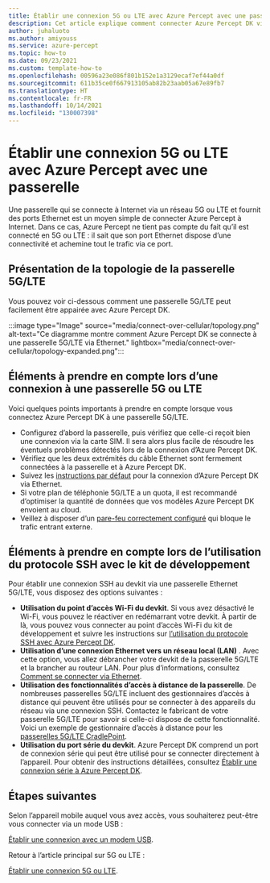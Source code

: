 ```yaml
---
title: Établir une connexion 5G ou LTE avec Azure Percept avec une passerelle
description: Cet article explique comment connecter Azure Percept DK via des réseaux 5G ou LTE avec une passerelle mobile.
author: juhaluoto
ms.author: amiyouss
ms.service: azure-percept
ms.topic: how-to
ms.date: 09/23/2021
ms.custom: template-how-to
ms.openlocfilehash: 00596a23e086f801b152e1a3129ecaf7ef44a0df
ms.sourcegitcommit: 611b35ce0f667913105ab82b23aab05a67e89fb7
ms.translationtype: HT
ms.contentlocale: fr-FR
ms.lasthandoff: 10/14/2021
ms.locfileid: "130007398"
---
```

# <a name="connect-azure-percept-over-5g-or-lte-networks-using-a-gateway"></a>Établir une connexion 5G ou LTE avec Azure Percept avec une passerelle
Une passerelle qui se connecte à Internet via un réseau 5G ou LTE et fournit des ports Ethernet est un moyen simple de connecter Azure Percept à Internet. Dans ce cas, Azure Percept ne tient pas compte du fait qu’il est connecté en 5G ou LTE : il sait que son port Ethernet dispose d’une connectivité et achemine tout le trafic via ce port.  


## <a name="5glte-gateway-topology-overview"></a>Présentation de la topologie de la passerelle 5G/LTE
Vous pouvez voir ci-dessous comment une passerelle 5G/LTE peut facilement être appairée avec Azure Percept DK.

:::image type="Image" source="media/connect-over-cellular/topology.png" alt-text="Ce diagramme montre comment Azure Percept DK se connecte à une passerelle 5G/LTE via Ethernet." lightbox="media/connect-over-cellular/topology-expanded.png":::

## <a name="considerations-when-connecting-to-a-5g-or-lte-gateway"></a>Éléments à prendre en compte lors d’une connexion à une passerelle 5G ou LTE
Voici quelques points importants à prendre en compte lorsque vous connectez Azure Percept DK à une passerelle 5G/LTE.
- Configurez d’abord la passerelle, puis vérifiez que celle-ci reçoit bien une connexion via la carte SIM. Il sera alors plus facile de résoudre les éventuels problèmes détectés lors de la connexion d’Azure Percept DK.
- Vérifiez que les deux extrémités du câble Ethernet sont fermement connectées à la passerelle et à Azure Percept DK.
- Suivez les [instructions par défaut](./how-to-connect-over-ethernet.md) pour la connexion d’Azure Percept DK via Ethernet.
- Si votre plan de téléphonie 5G/LTE a un quota, il est recommandé d’optimiser la quantité de données que vos modèles Azure Percept DK envoient au cloud.
- Veillez à disposer d’un [pare-feu correctement configuré](./concept-security-configuration.md) qui bloque le trafic entrant externe.

## <a name="considerations-when-doing-ssh-to-the-devkit"></a>Éléments à prendre en compte lors de l’utilisation du protocole SSH avec le kit de développement
Pour établir une connexion SSH au devkit via une passerelle Ethernet 5G/LTE, vous disposez des options suivantes :
- **Utilisation du point d’accès Wi-Fi du devkit**. Si vous avez désactivé le Wi-Fi, vous pouvez le réactiver en redémarrant votre devkit. À partir de là, vous pouvez vous connecter au point d’accès Wi-Fi du kit de développement et suivre les instructions sur [l’utilisation du protocole SSH avec Azure Percept DK](./how-to-ssh-into-percept-dk.md).
- **Utilisation d’une connexion Ethernet vers un réseau local (LAN)** . Avec cette option, vous allez débrancher votre devkit de la passerelle 5G/LTE et la brancher au routeur LAN. Pour plus d’informations, consultez [Comment se connecter via Ethernet](./how-to-connect-over-ethernet.md). 
- **Utilisation des fonctionnalités d’accès à distance de la passerelle**. De nombreuses passerelles 5G/LTE incluent des gestionnaires d’accès à distance qui peuvent être utilisés pour se connecter à des appareils du réseau via une connexion SSH. Contactez le fabricant de votre passerelle 5G/LTE pour savoir si celle-ci dispose de cette fonctionnalité. Voici un exemple de gestionnaire d’accès à distance pour les [passerelles 5G/LTE CradlePoint](https://customer.cradlepoint.com/s/article/NCM-Remote-Connect-LAN-Manager).
- **Utilisation du port série du devkit**. Azure Percept DK comprend un port de connexion série qui peut être utilisé pour se connecter directement à l’appareil. Pour obtenir des instructions détaillées, consultez [Établir une connexion série à Azure Percept DK](./how-to-connect-to-percept-dk-over-serial.md).

## <a name="next-steps"></a>Étapes suivantes
Selon l’appareil mobile auquel vous avez accès, vous souhaiterez peut-être vous connecter via un mode USB :

[Établir une connexion avec un modem USB](./connect-over-cellular-usb.md).

Retour à l’article principal sur 5G ou LTE :

[Établir une connexion 5G ou LTE](./connect-over-cellular.md).